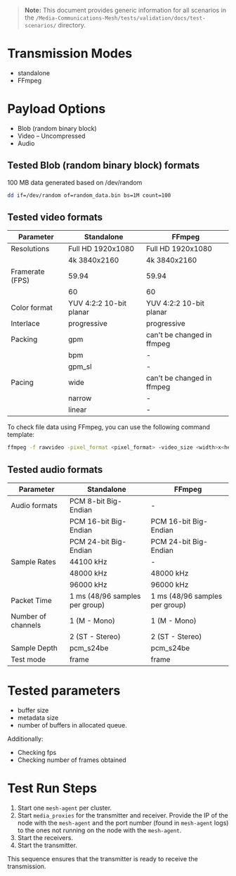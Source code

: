 > **Note:** This document provides generic information for all scenarios in the `/Media-Communications-Mesh/tests/validation/docs/test-scenarios/` directory.

# Transmission Modes

* standalone
* FFmpeg

# Payload Options

* Blob (random binary block)
* Video – Uncompressed
* Audio

## Tested Blob (random binary block) formats

100 MB data generated based on /dev/random

```bash
dd if=/dev/random of=random_data.bin bs=1M count=100
```

## Tested video formats

| Parameter       | Standalone          | FFmpeg                |
|-----------------|----------------------|------------------------|
| Resolutions     | Full HD 1920x1080    | Full HD 1920x1080      |
|                 | 4k 3840x2160         | 4k 3840x2160           |
| Framerate (FPS) | 59.94                | 59.94                  |
|                 | 60                   | 60                     |
| Color format    | YUV 4:2:2 10-bit planar | YUV 4:2:2 10-bit planar |
| Interlace       | progressive          | progressive            |
| Packing         | gpm                  | can't be changed in ffmpeg |
|                 | bpm                  |          -             |
|                 | gpm_sl               |          -             |
| Pacing          | wide                 | can't be changed in ffmpeg |
|                 | narrow               |          -             |
|                 | linear               |          -             |

To check file data using FFmpeg, you can use the following command template:

```bash
ffmpeg -f rawvideo -pixel_format <pixel_format> -video_size <width>x<height> -i <input_file> -vframes <number_of_frames> -f null -
```

## Tested audio formats

| Parameter       | Standalone          | FFmpeg                |
|-----------------|----------------------|------------------------|
| Audio formats   | PCM 8-bit Big-Endian | -                      |
|                 | PCM 16-bit Big-Endian| PCM 16-bit Big-Endian  |
|                 | PCM 24-bit Big-Endian| PCM 24-bit Big-Endian  |
| Sample Rates    | 44100 kHz            | -                      |
|                 | 48000 kHz            | 48000 kHz              |
|                 | 96000 kHz            | 96000 kHz              |
| Packet Time     | 1 ms (48/96 samples per group) | 1 ms (48/96 samples per group) |
| Number of channels | 1 (M - Mono)      | 1 (M - Mono)           |
|                 | 2 (ST - Stereo)      | 2 (ST - Stereo)        |
| Sample Depth    | pcm_s24be            | pcm_s24be              |
| Test mode       | frame                | frame                  |

# Tested parameters

* buffer size
* metadata size
* number of buffers in allocated queue.

Additionally:
* Checking fps
* Checking number of frames obtained

# Test Run Steps

1. Start one `mesh-agent` per cluster.
2. Start `media_proxies` for the transmitter and receiver. Provide the IP of the node with the `mesh-agent` and the port number (found in `mesh-agent` logs) to the ones not running on the node with the `mesh-agent`.
3. Start the receivers.
4. Start the transmitter.

This sequence ensures that the transmitter is ready to receive the transmission.